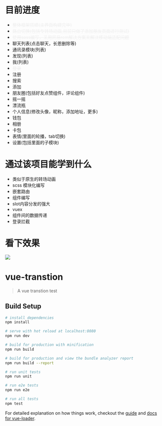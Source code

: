# 目前进度
* <font color="#eee">~~整体框架搭建(主界面构建完毕)~~</font>
* <font color="#eee">~~路由切换(包括专转场动画,目前只做了添加朋友页面进行测试)~~</font>
* <font color="#eee">~~使用sass编写，采用网易rem解决方案来解决移动端适配问题~~</font>
* 聊天列表(点击聊天，长恩删除等)
* 通讯录模块(列表)
* 发现(列表)
* 我(列表)
* <font color="#eee">~~登录~~</font>
* 注册
* 搜索
* 添加
* 朋友圈(包括好友点赞组件，评论组件)
* 摇一摇
* 漂流瓶
* 个人信息(修改头像，昵称，添加地址，更多)
* 钱包
* 相册
* 卡包
* 表情(里面的轮播，tab切换)
* 设置(包括里面的子模块)

# 通过该项目能学到什么
* 类似于原生的转场动画
* scss 模块化编写
* 嵌套路由
* 组件编写
* slot内容分发的强大
* vuex
* 组件间的数据传递
* 登录拦截

# 看下效果
![](http://oq4hkch8e.bkt.clouddn.com/wechat.gif)

# vue-transtion

> A vue transtion test

## Build Setup

``` bash
# install dependencies
npm install

# serve with hot reload at localhost:8080
npm run dev

# build for production with minification
npm run build

# build for production and view the bundle analyzer report
npm run build --report

# run unit tests
npm run unit

# run e2e tests
npm run e2e

# run all tests
npm test
```

For detailed explanation on how things work, checkout the [guide](http://vuejs-templates.github.io/webpack/) and [docs for vue-loader](http://vuejs.github.io/vue-loader).
